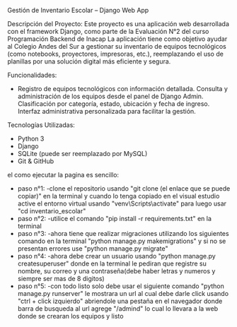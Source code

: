Gestión de Inventario Escolar – Django Web App

Descripción del Proyecto:
Este proyecto es una aplicación web desarrollada con el framework Django, como parte de la Evaluación N°2 del curso Programación Backend de Inacap
La aplicación tiene como objetivo ayudar al Colegio Andes del Sur a gestionar su inventario de equipos tecnológicos (como notebooks, proyectores, impresoras, etc.), 
reemplazando el uso de planillas por una solución digital más eficiente y segura.

Funcionalidades:
 - Registro de equipos tecnológicos con información detallada.
  Consulta y administración de los equipos desde el panel de Django Admin.
  Clasificación por categoría, estado, ubicación y fecha de ingreso.
  Interfaz administrativa personalizada para facilitar la gestión.


Tecnologías Utilizadas:
 - Python 3
 - Django
 - SQLite (puede ser reemplazado por MySQL)
 - Git & GitHub

el como ejecutar la pagina es sencillo:
- paso n°1:
    -clone el repositorio usando "git clone (el enlace que se puede copiar)" en la terminal y
    cuando lo tenga copiado en el visual estudio active el entorno virtual usando "venv\Scripts\activate"
    para luego usar "cd inventario_escolar"
- paso n°2:
    -utilice el comando "pip install -r requirements.txt" en la terminal
- paso n°3:
    -ahora tiene que realizar migraciones utilizando los siguientes comando en la terminal
    "python manage.py makemigrations" y si no se presentan errores use "python manage.py migrate"
- paso n°4:
    -ahora debe crear un usuario usando "python manage.py createsuperuser" donde en la terminal
    le pediran que registre su nombre, su correo y una contraseña(debe haber letras y numeros y siempre
    ser mas de 8 digitos)
- paso n°5:
    -con todo listo solo debe usar el siguiente comando "python manage.py runserver" le mostrara un
    url al cual debe darle click usando "ctrl + click izquierdo" abriendole una pestaña en el navegador donde
    barra de busqueda al url agrege "/admind" lo cual lo llevara a la web donde se crearan los equipos y listo 
